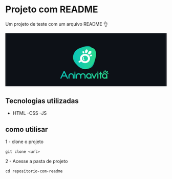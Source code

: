 # Projeto com README
Um projeto de teste com um arquivo README 👌

[<img src="./tela.gif" alt="gif da tela inicial do projeto README">](http://google.com)

## Tecnologias utilizadas
- HTML
-CSS
-JS

## como utilisar
1 - clone o projeto
```
git clone <url>
```
2 - Acesse a pasta de projeto
```
cd repositorio-com-readme

